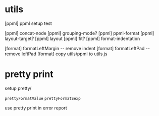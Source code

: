 # utils

[ppml] ppml setup test

[ppml] concat-node
[ppml] grouping-mode?
[ppml] ppml-format
[ppml] layout-target?
[ppml] layout
[ppml] fit?
[ppml] format-indentation

[format] formatLeftMargin -- remove indent
[format] formatLeftPad -- remove leftPad
[format] copy utils/ppml to utils.js

# pretty print

setup pretty/

`prettyFormatValue`
`prettyFormatSexp`

use pretty print in error report
